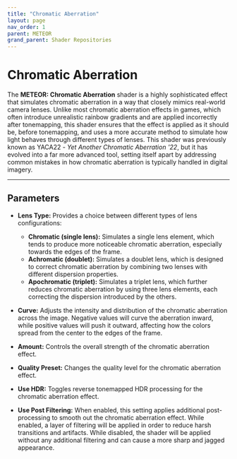 ```yaml
---
title: "Chromatic Aberration"
layout: page
nav_order: 1
parent: METEOR
grand_parent: Shader Repositories
---
```


# Chromatic Aberration

The **METEOR: Chromatic Aberration** shader is a highly sophisticated effect that simulates chromatic aberration in a way that closely mimics real-world camera lenses. Unlike most chromatic aberration effects in games, which often introduce unrealistic rainbow gradients and are applied incorrectly after tonemapping, this shader ensures that the effect is applied as it should be, before tonemapping, and uses a more accurate method to simulate how light behaves through different types of lenses. This shader was previously known as YACA22 - *Yet Another Chromatic Aberration '22*, but it has evolved into a far more advanced tool, setting itself apart by addressing common mistakes in how chromatic aberration is typically handled in digital imagery.

---

## Parameters

* **Lens Type:** Provides a choice between different types of lens configurations:
  * **Chromatic (single lens):** Simulates a single lens element, which tends to produce more noticeable chromatic aberration, especially towards the edges of the frame.
  * **Achromatic (doublet):** Simulates a doublet lens, which is designed to correct chromatic aberration by combining two lenses with different dispersion properties.
  * **Apochromatic (triplet):** Simulates a triplet lens, which further reduces chromatic aberration by using three lens elements, each correcting the dispersion introduced by the others.

* **Curve:** Adjusts the intensity and distribution of the chromatic aberration across the image. Negative values will curve the aberration inward, while positive values will push it outward, affecting how the colors spread from the center to the edges of the frame.

* **Amount:** Controls the overall strength of the chromatic aberration effect.

* **Quality Preset:** Changes the quality level for the chromatic aberration effect.

* **Use HDR:** Toggles reverse tonemapped HDR processing for the chromatic aberration effect.

* **Use Post Filtering:** When enabled, this setting applies additional post-processing to smooth out the chromatic aberration effect. While enabled, a layer of filtering will be applied in order to reduce harsh transitions and artifacts. While disabled, the shader will be applied without any additional filtering and can cause a more sharp and jagged appearance.